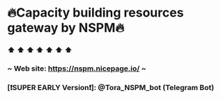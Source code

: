 # <TL>🔥Capacity building resources gateway by NSPM🔥<TL>
### ⬆   ⬆   ⬆   ⬆   ⬆   ⬆   ⬆
### ~ Web site: https://nspm.nicepage.io/ ~
###
### [❗SUPER EARLY Version❗]: @Tora_NSPM_bot (Telegram Bot)

